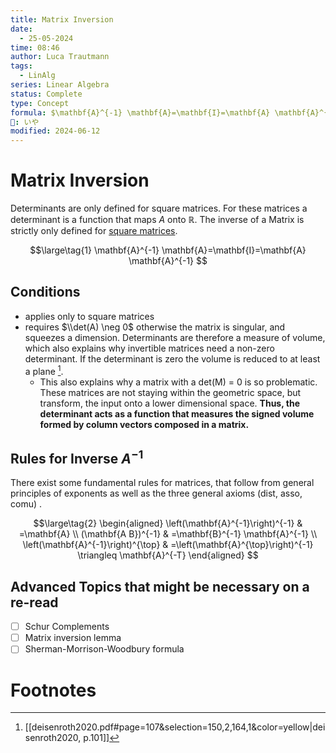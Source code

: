 ```yaml
---
title: Matrix Inversion
date:
  - 25-05-2024
time: 08:46
author: Luca Trautmann
tags:
  - LinAlg
series: Linear Algebra
status: Complete
type: Concept
formula: $\mathbf{A}^{-1} \mathbf{A}=\mathbf{I}=\mathbf{A} \mathbf{A}^{-1}$
🍙: いや
modified: 2024-06-12
---
```

# Matrix Inversion
Determinants are only defined for square matrices. For these matrices a determinant is a function that maps $A$ onto $\mathbb{R}$. The inverse of a Matrix is strictly only defined for [square matrices](Fundamental%20Linear%20Maps).

$$\large\tag{1}
\mathbf{A}^{-1} \mathbf{A}=\mathbf{I}=\mathbf{A} \mathbf{A}^{-1}
$$


## Conditions
- applies only to square matrices
- requires $\\det(A) \neg 0$ otherwise the matrix is singular, and squeezes a dimension. Determinants are therefore a measure of volume, which also explains why invertible matrices need a non-zero determinant. If the determinant is zero the volume is reduced to at least a plane [^1]. 
	-  This also explains why a matrix with a det(M) = 0 is so problematic. These matrices are not staying within the geometric space, but transform, the input onto a lower dimensional space. __Thus, the determinant acts as a function that measures the signed volume formed by column vectors composed in a matrix.__



## Rules for Inverse $A^{-1}$
There exist some fundamental rules for matrices, that follow from general principles of exponents as well as the three general axioms (dist, asso, comu) . 

$$\large\tag{2}
\begin{aligned}
\left(\mathbf{A}^{-1}\right)^{-1} & =\mathbf{A} \\
(\mathbf{A B})^{-1} & =\mathbf{B}^{-1} \mathbf{A}^{-1} \\
\left(\mathbf{A}^{-1}\right)^{\top} & =\left(\mathbf{A}^{\top}\right)^{-1} \triangleq \mathbf{A}^{-T}
\end{aligned}
$$

## Advanced Topics that might be necessary on a re-read

- [ ] Schur Complements
- [ ] Matrix inversion lemma
- [ ] Sherman-Morrison-Woodbury formula
# Footnotes

[^1]: [[deisenroth2020.pdf#page=107&selection=150,2,164,1&color=yellow|deisenroth2020, p.101]]